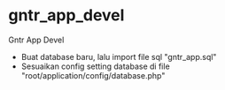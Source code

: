 # gntr_app_devel
Gntr App Devel

- Buat database baru, lalu import file sql "gntr_app.sql"
- Sesuaikan config setting database di file "root/application/config/database.php"